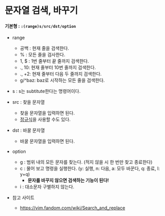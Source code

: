 # 문자열 검색, 바꾸기
#### 기본형 : `:(range)s/src/dst/option`
* range
    * 공백 : 현재 줄을 검색한다.
    * % : 모든 줄을 검사한다.
    * 1, $ : 1번 줄부터 끝 줄까지 검색한다.
    * ., 10: 현재 줄부터 10번 줄까지 검색한다.
    * ., +2: 현재 줄부터 다음 두 줄까지 검색한다.
    * g/^baz: baz로 시작하는 모든 줄을 검색한다.
    
* s : s는 subtitute한다는 명령어이다.

* src : 찾을 문자열
    * 찾을 문자열을 입력하면 된다.
    * [정규식](https://taisou.tistory.com/87)을 사용할 수도 있다.
    
* dst : 바꿀 문자열
    * 바꿀 문자열을 입력하면 된다.
    
* option
    * g : 범위 내의 모든 문자를 찾는다. (적지 않을 시 한 번만 찾고 종료한다)
    * c : 물어 보고 명령을 실행한다. (y: 실행, n: 다음, a: 모두 바꾼다, q: 종료, l: y+q)
      * **문자를 바꾸지 않으면 검색하는 기능이 된다!**
    * i : 대소문자 구별하지 않는다.

    
* 참고 사이트
    * https://vim.fandom.com/wiki/Search_and_replace
    
